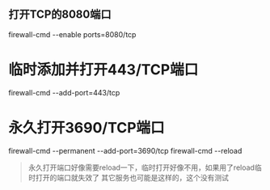## 打开TCP的8080端口
firewall-cmd --enable ports=8080/tcp

# 临时添加并打开443/TCP端口
firewall-cmd --add-port=443/tcp

# 永久打开3690/TCP端口
firewall-cmd --permanent --add-port=3690/tcp
firewall-cmd --reload

> 永久打开端口好像需要reload一下，临时打开好像不用，如果用了reload临时打开的端口就失效了
> 其它服务也可能是这样的，这个没有测试
